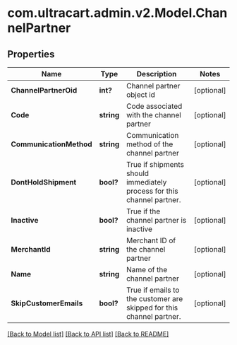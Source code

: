# com.ultracart.admin.v2.Model.ChannelPartner
## Properties

Name | Type | Description | Notes
------------ | ------------- | ------------- | -------------
**ChannelPartnerOid** | **int?** | Channel partner object id | [optional] 
**Code** | **string** | Code associated with the channel partner | [optional] 
**CommunicationMethod** | **string** | Communication method of the channel partner | [optional] 
**DontHoldShipment** | **bool?** | True if shipments should immediately process for this channel partner. | [optional] 
**Inactive** | **bool?** | True if the channel partner is inactive | [optional] 
**MerchantId** | **string** | Merchant ID of the channel partner | [optional] 
**Name** | **string** | Name of the channel partner | [optional] 
**SkipCustomerEmails** | **bool?** | True if emails to the customer are skipped for this channel partner. | [optional] 


[[Back to Model list]](../README.md#documentation-for-models) [[Back to API list]](../README.md#documentation-for-api-endpoints) [[Back to README]](../README.md)

